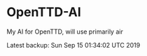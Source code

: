 # OpenTTD-AI
My AI for OpenTTD, will use primarily air

Latest backup: Sun Sep 15 01:34:02 UTC 2019

